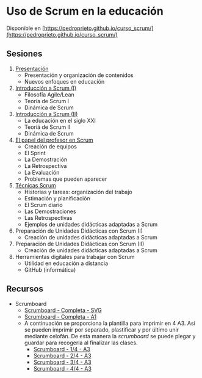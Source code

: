 # Uso de Scrum en la educación

Disponible en [https://pedroprieto.github.io/curso_scrum/](https://pedroprieto.github.io/curso_scrum/)

## Sesiones
1. [Presentación](https://pedroprieto.github.io/curso_scrum//sesion1.html)
   - Presentación y organización de contenidos
   - Nuevos enfoques en educación
2. [Introducción a Scrum (I)](https://pedroprieto.github.io/curso_scrum/sesion2.html)
   - Filosofía Agile/Lean
   - Teoría de Scrum I
   - Dinámica de Scrum
3. [Introducción a Scrum (II)](https://pedroprieto.github.io/curso_scrum/sesion3.html)
   - La educación en el siglo XXI
   - Teoríá de Scrum II
   - Dinámica de Scrum
4. [El papel del profesor en Scrum](https://pedroprieto.github.io/curso_scrum/sesion4.html)
   - Creación de equipos
   - El Sprint
   - La Demostración
   - La Retrospectiva
   - La Evaluación
   - Problemas que pueden aparecer
5. [Técnicas Scrum](https://pedroprieto.github.io/curso_scrum/sesion5.html)
   - Historias y tareas: organización del trabajo
   - Estimación y planificación
   - El Scrum diario
   - Las Demostraciones
   - Las Retrospectivas
   - Ejemplos de unidades didácticas adaptadas a Scrum
6. Preparación de Unidades Didácticas con Scrum (I)
   - Creación de unidades didácticas adaptadas a Scrum
7. Preparación de Unidades Didácticas con Scrum (II)
   - Creación de unidades didácticas adaptadas a Scrum
8. Herramientas digitales para trabajar con Scrum
   - Utilidad en educación a distancia
   - GitHub (informática)

## Recursos
- Scrumboard
    - [Scrumboard - Completa - SVG](https://pedroprieto.github.io/curso_scrum/recursos/scrumboard.svg)
    - [Scrumboard - Completa - A1](https://pedroprieto.github.io/curso_scrum/recursos/scrumboard-completa_A1.pdf)
    - A continuación se proporciona la plantilla para imprimir en 4 A3. Así se pueden imprimir por separado, plastificar y por último unir mediante celofán. De esta manera la _scrumboard_ se puede plegar y guardar para recogerla al finalizar las clases.
        - [Scrumboard - 1/4 - A3](https://pedroprieto.github.io/curso_scrum/recursos/scrumboard-1_A3.pdf)
        - [Scrumboard - 2/4 - A3](https://pedroprieto.github.io/curso_scrum/recursos/scrumboard-2_A3.pdf)
        - [Scrumboard - 3/4 - A3](https://pedroprieto.github.io/curso_scrum/recursos/scrumboard-3_A3.pdf)
        - [Scrumboard - 4/4 - A3](https://pedroprieto.github.io/curso_scrum/recursos/scrumboard-4_A3.pdf)
